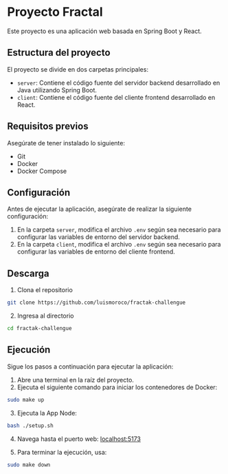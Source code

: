 # Proyecto Fractal

Este proyecto es una aplicación web basada en Spring Boot y React.

## Estructura del proyecto

El proyecto se divide en dos carpetas principales:

- `server`: Contiene el código fuente del servidor backend desarrollado en Java utilizando Spring Boot.
- `client`: Contiene el código fuente del cliente frontend desarrollado en React.

## Requisitos previos

Asegúrate de tener instalado lo siguiente:

- Git
- Docker
- Docker Compose

## Configuración

Antes de ejecutar la aplicación, asegúrate de realizar la siguiente configuración:

1. En la carpeta `server`, modifica el archivo `.env` según sea necesario para configurar las variables de entorno del servidor backend.
2. En la carpeta `client`, modifica el archivo `.env` según sea necesario para configurar las variables de entorno del cliente frontend.

## Descarga

1. Clona el repositorio
```bash
git clone https://github.com/luismoroco/fractak-challengue
```
2. Ingresa al directorio
```bash
cd fractak-challengue
```

## Ejecución

Sigue los pasos a continuación para ejecutar la aplicación:

1. Abre una terminal en la raíz del proyecto.
2. Ejecuta el siguiente comando para iniciar los contenedores de Docker:

```bash
sudo make up
```
3. Ejecuta la App Node: 
```bash
bash ./setup.sh
```

4. Navega hasta el puerto web: 
[localhost:5173](http://localhost:5173/orders)

5. Para terminar la ejecución, usa:
```bash
sudo make down
```

